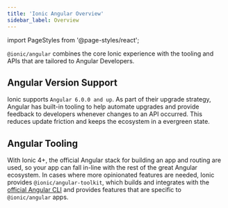 ```yaml
---
title: 'Ionic Angular Overview'
sidebar_label: Overview
---
```


import PageStyles from '@page-styles/react';

<head>
  <title>Ionic Angular Overview | Angular Version Support and Tooling</title>
  <meta name="description" content="@ionic/angular combines the Ionic experience with the tooling and APIs tailored to Angular Developers. Learn more about version support in our Angular Overview." />
</head>

<PageStyles>

`@ionic/angular` combines the core Ionic experience with the tooling and APIs that are tailored to Angular Developers.

## Angular Version Support

Ionic supports `Angular 6.0.0 and up`. As part of their upgrade strategy, Angular has built-in tooling to help automate upgrades and provide feedback to developers whenever changes to an API occurred. This reduces update friction and keeps the ecosystem in a evergreen state.

## Angular Tooling

With Ionic 4+, the official Angular stack for building an app and routing are used, so your app can fall in-line with the rest of the great Angular ecosystem. In cases where more opinionated features are needed, Ionic provides `@ionic/angular-toolkit`, which builds and integrates with the [official Angular CLI](https://angular.io/cli) and provides features that are specific to `@ionic/angular` apps.

</PageStyles>
